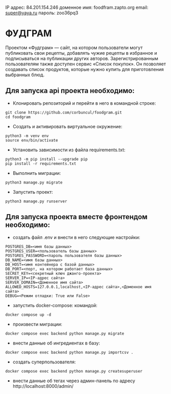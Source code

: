IP адрес: 84.201.154.246
доменное имя: foodfram.zapto.org
email: super@yaya.ru
пароль: zoo36pq3

# ФУДГРАМ

Проектом «Фудграм» — сайт, на котором пользователи могут публиковать свои рецепты, добавлять чужие рецепты в избранное и подписываться на публикации других авторов. Зарегистрированным пользователям также доступен сервис «Список покупок». Он позволяет создавать список продуктов, которые нужно купить для приготовления выбранных блюд.

## Для запуска api проекта необходимо:
- Клонировать репозиторий и перейти в него в командной строке:
```
git clone https://github.com/corbuncul/foodgram.git
cd foodgram
```
- Cоздать и активировать виртуальное окружение:
```
python3 -m venv env
source env/bin/activate
```
- Установить зависимости из файла requirements.txt:
```
python3 -m pip install --upgrade pip
pip install -r requirements.txt
```
- Выполнить миграции:
```
python3 manage.py migrate
```
- Запустить проект:
```
python3 manage.py runserver
```

## Для запуска проекта вместе фронтендом необходимо:
- создать файл .env и внести в него следующие настройки:
```
POSTGRES_DB=<имя базы данных>
POSTGRES_USER=<пользователь базы данных>
POSTGRES_PASSWORD=<пароль пользователя базы данных>
DB_NAME=<имя базы данных>
DB_HOST=<имя контейнера с базой данных>
DB_PORT=<порт, на котором работает база данных>
SECRET_KEY=<секретный ключ джанго-проекта>
SERVER_IP=<IP-адрес сайта>
SERVER_DOMAIN=<Доменное имя сайта>
ALLOWED_HOSTS=127.0.0.1,localhost,<IP-адрес сайта>,<Доменное имя сайта>
DEBUG=<Режим отладки: True или False>
```
- запустить docker-compose:
командой:
```
docker compose up -d
```
- произвести миграции:
```
docker compose exec backend python manage.py migrate
```
- внести данные об ингредиентах в базу:
```
docker compose exec backend python manage.py importcsv .
```
- создать суперпользователя:
```
docker compose exec backend python manage.py createsuperuser
```
- внести данные об тегах через админ-панель по адресу
http://localhost:8000/admin/
